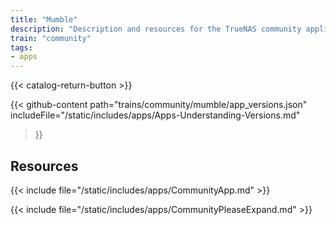 ```yaml
---
title: "Mumble"
description: "Description and resources for the TrueNAS community application called Mumble."
train: "community"
tags:
- apps
---
```


{{< catalog-return-button >}}

{{< github-content 
    path="trains/community/mumble/app_versions.json"
	includeFile="/static/includes/apps/Apps-Understanding-Versions.md"
>}}

## Resources

{{< include file="/static/includes/apps/CommunityApp.md" >}}

{{< include file="/static/includes/apps/CommunityPleaseExpand.md" >}}

<!--
<div class="docs-sections">

{{< doc-card title="<appname> Deployments" link="/resources/"
descr="How to deploy and configure the <appname> app." >}}

</div>
-->
